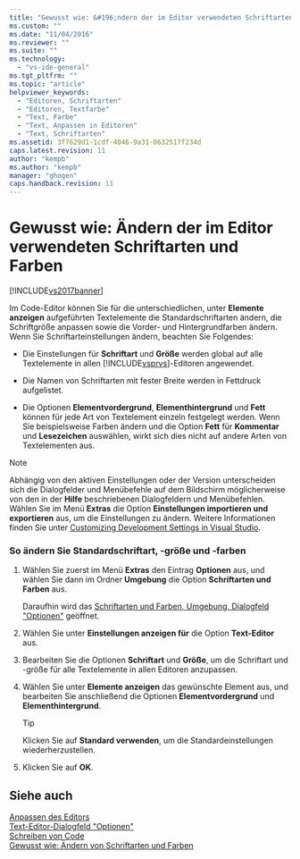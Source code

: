 ```yaml
---
title: "Gewusst wie: &#196;ndern der im Editor verwendeten Schriftarten und Farben | Microsoft Docs"
ms.custom: ""
ms.date: "11/04/2016"
ms.reviewer: ""
ms.suite: ""
ms.technology: 
  - "vs-ide-general"
ms.tgt_pltfrm: ""
ms.topic: "article"
helpviewer_keywords: 
  - "Editoren, Schriftarten"
  - "Editoren, Textfarbe"
  - "Text, Farbe"
  - "Text, Anpassen in Editoren"
  - "Text, Schriftarten"
ms.assetid: 3f7629d1-1cdf-4046-9a31-0632517f234d
caps.latest.revision: 11
author: "kempb"
ms.author: "kempb"
manager: "ghogen"
caps.handback.revision: 11
---
```

# Gewusst wie: &#196;ndern der im Editor verwendeten Schriftarten und Farben
[!INCLUDE[vs2017banner](../../code-quality/includes/vs2017banner.md)]

Im Code\-Editor können Sie für die unterschiedlichen, unter **Elemente anzeigen** aufgeführten Textelemente die Standardschriftarten ändern, die Schriftgröße anpassen sowie die Vorder\- und Hintergrundfarben ändern.  Wenn Sie Schriftarteinstellungen ändern, beachten Sie Folgendes:  
  
-   Die Einstellungen für **Schriftart** und **Größe** werden global auf alle Textelemente in allen [!INCLUDE[vsprvs](../../code-quality/includes/vsprvs_md.md)]\-Editoren angewendet.  
  
-   Die Namen von Schriftarten mit fester Breite werden in Fettdruck aufgelistet.  
  
-   Die Optionen **Elementvordergrund**, **Elementhintergrund** und **Fett** können für jede Art von Textelement einzeln festgelegt werden.  Wenn Sie beispielsweise Farben ändern und die Option **Fett** für **Kommentar** und **Lesezeichen** auswählen, wirkt sich dies nicht auf andere Arten von Textelementen aus.  
  
> [!NOTE]
>  Abhängig von den aktiven Einstellungen oder der Version unterscheiden sich die Dialogfelder und Menübefehle auf dem Bildschirm möglicherweise von den in der **Hilfe** beschriebenen Dialogfeldern und Menübefehlen.  Wählen Sie im Menü **Extras** die Option **Einstellungen importieren und exportieren** aus, um die Einstellungen zu ändern.  Weitere Informationen finden Sie unter [Customizing Development Settings in Visual Studio](http://msdn.microsoft.com/de-de/22c4debb-4e31-47a8-8f19-16f328d7dcd3).  
  
### So ändern Sie Standardschriftart, \-größe und \-farben  
  
1.  Wählen Sie zuerst im Menü **Extras** den Eintrag **Optionen** aus, und wählen Sie dann im Ordner **Umgebung** die Option **Schriftarten und Farben** aus.  
  
     Daraufhin wird das [Schriftarten und Farben, Umgebung, Dialogfeld "Optionen"](../../ide/reference/fonts-and-colors-environment-options-dialog-box.md) geöffnet.  
  
2.  Wählen Sie unter **Einstellungen anzeigen für** die Option **Text\-Editor** aus.  
  
3.  Bearbeiten Sie die Optionen **Schriftart** und **Größe**, um die Schriftart und \-größe für alle Textelemente in allen Editoren anzupassen.  
  
4.  Wählen Sie unter **Elemente anzeigen** das gewünschte Element aus, und bearbeiten Sie anschließend die Optionen **Elementvordergrund** und **Elementhintergrund**.  
  
    > [!TIP]
    >  Klicken Sie auf **Standard verwenden**, um die Standardeinstellungen wiederherzustellen.  
  
5.  Klicken Sie auf **OK**.  
  
## Siehe auch  
 [Anpassen des Editors](../../ide/customizing-the-editor.md)   
 [Text\-Editor\-Dialogfeld "Optionen"](../../ide/reference/text-editor-options-dialog-box.md)   
 [Schreiben von Code](../../ide/writing-code-in-the-code-and-text-editor.md)   
 [Gewusst wie: Ändern von Schriftarten und Farben](../../ide/how-to-change-fonts-and-colors-in-visual-studio.md)